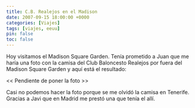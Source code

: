 ```yaml
---
title: C.B. Realejos en el Madison
date: 2007-09-15 18:00:00 +0000
categories: [Viajes]
tags: [viajes, eeuu]
pin: false
toc: false
---
```

Hoy visitamos el Madison Square Garden. Tenía prometido a Juan que me haría una foto con la camisa del Club Baloncesto Realejos por fuera del Madison Square Garden y aquí está el resultado:

<< Pendiente de poner la foto >>

Casi no podemos hacer la foto porque se me olvidó la camisa en Tenerife. Gracias a Javi que en Madrid me prestó una que tenía el allí.
